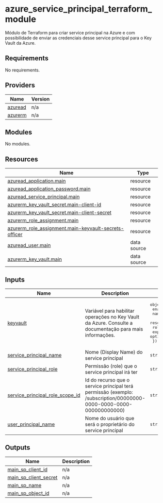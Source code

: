 # azure_service_principal_terraform_module

Módulo de Terraform para criar service principal na Azure e com possibilidade de enviar as credenciais desse service principal para o Key Vault da Azure.

<!-- BEGIN_TF_DOCS -->

## Requirements

No requirements.

## Providers

| Name                                                         | Version |
| ------------------------------------------------------------ | ------- |
| <a name="provider_azuread"></a> [azuread](#provider_azuread) | n/a     |
| <a name="provider_azurerm"></a> [azurerm](#provider_azurerm) | n/a     |

## Modules

No modules.

## Resources

| Name                                                                                                                                                     | Type        |
| -------------------------------------------------------------------------------------------------------------------------------------------------------- | ----------- |
| [azuread_application.main](https://registry.terraform.io/providers/hashicorp/azuread/latest/docs/resources/application)                                  | resource    |
| [azuread_application_password.main](https://registry.terraform.io/providers/hashicorp/azuread/latest/docs/resources/application_password)                | resource    |
| [azuread_service_principal.main](https://registry.terraform.io/providers/hashicorp/azuread/latest/docs/resources/service_principal)                      | resource    |
| [azurerm_key_vault_secret.main-client-id](https://registry.terraform.io/providers/hashicorp/azurerm/latest/docs/resources/key_vault_secret)              | resource    |
| [azurerm_key_vault_secret.main-client-secret](https://registry.terraform.io/providers/hashicorp/azurerm/latest/docs/resources/key_vault_secret)          | resource    |
| [azurerm_role_assignment.main](https://registry.terraform.io/providers/hashicorp/azurerm/latest/docs/resources/role_assignment)                          | resource    |
| [azurerm_role_assignment.main-keyvault-secrets-officer](https://registry.terraform.io/providers/hashicorp/azurerm/latest/docs/resources/role_assignment) | resource    |
| [azuread_user.main](https://registry.terraform.io/providers/hashicorp/azuread/latest/docs/data-sources/user)                                             | data source |
| [azurerm_key_vault.main](https://registry.terraform.io/providers/hashicorp/azurerm/latest/docs/data-sources/key_vault)                                   | data source |

## Inputs

| Name                                                                                                                           | Description                                                                                                        | Type                                                                                                                                                    | Default                                                                                                                   | Required |
| ------------------------------------------------------------------------------------------------------------------------------ | ------------------------------------------------------------------------------------------------------------------ | ------------------------------------------------------------------------------------------------------------------------------------------------------- | ------------------------------------------------------------------------------------------------------------------------- | :------: |
| <a name="input_keyvault"></a> [keyvault](#input_keyvault)                                                                      | Variável para habilitar operações no Key Vault da Azure. Consulte a documentação para mais informações.            | <pre>object({<br> enable = bool<br> name = string<br> resource_group_name = string<br> role = optional(string)<br> export = optional(bool)<br> })</pre> | <pre>{<br> "enable": false,<br> "export": false,<br> "name": "",<br> "resource_group_name": "",<br> "role": ""<br>}</pre> |    no    |
| <a name="input_service_principal_name"></a> [service_principal_name](#input_service_principal_name)                            | Nome (Display Name) do service principal                                                                           | `string`                                                                                                                                                | n/a                                                                                                                       |   yes    |
| <a name="input_service_principal_role"></a> [service_principal_role](#input_service_principal_role)                            | Permissão (role) que o service principal irá ter                                                                   | `string`                                                                                                                                                | n/a                                                                                                                       |   yes    |
| <a name="input_service_principal_role_scope_id"></a> [service_principal_role_scope_id](#input_service_principal_role_scope_id) | Id do recurso que o service principal terá permissão (exemplo: /subscription/00000000-0000-0000-0000-000000000000) | `string`                                                                                                                                                | n/a                                                                                                                       |   yes    |
| <a name="input_user_principal_name"></a> [user_principal_name](#input_user_principal_name)                                     | Nome do usuário que será o proprietário do service principal                                                       | `string`                                                                                                                                                | `""`                                                                                                                      |    no    |

## Outputs

| Name                                                                                               | Description |
| -------------------------------------------------------------------------------------------------- | ----------- |
| <a name="output_main_sp_client_id"></a> [main_sp_client_id](#output_main_sp_client_id)             | n/a         |
| <a name="output_main_sp_client_secret"></a> [main_sp_client_secret](#output_main_sp_client_secret) | n/a         |
| <a name="output_main_sp_name"></a> [main_sp_name](#output_main_sp_name)                            | n/a         |
| <a name="output_main_sp_object_id"></a> [main_sp_object_id](#output_main_sp_object_id)             | n/a         |

<!-- END_TF_DOCS -->
